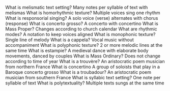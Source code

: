 What is melismatic text setting?
Many notes per syllable of text with melismas
What is homorhythmic texture?
Multiple voices sing one rhythm
What is responsorial singing?
A solo voice (verse) alternates with chorus (response)
What is concerto grosso?
A concerto with concertino
What is Mass Proper?
Changes according to church calendar
What are rhythmic modes?
A notation to keep voices aligned
What is monophonic texture?
Single line of melody
What is a cappela?
Vocal music without accompaniment
What is polyphonic texture?
2 or more melodic lines at the same time
What is estampie?
A medieval dance with elaborate body movements, danced by couples
What is Mass Ordinary?
Does not change according to time of year
What is a trouvère?
An aristocratic poem musician from northern France
What is concertino
A group of soloists that play in a Baroque concerto grosso
What is a troubadour?
An aristocratic poem musician from southern France
What is syllabic text setting?
One note per syllable of text
What is polytextuality?
Multiple texts sungs at the same time
